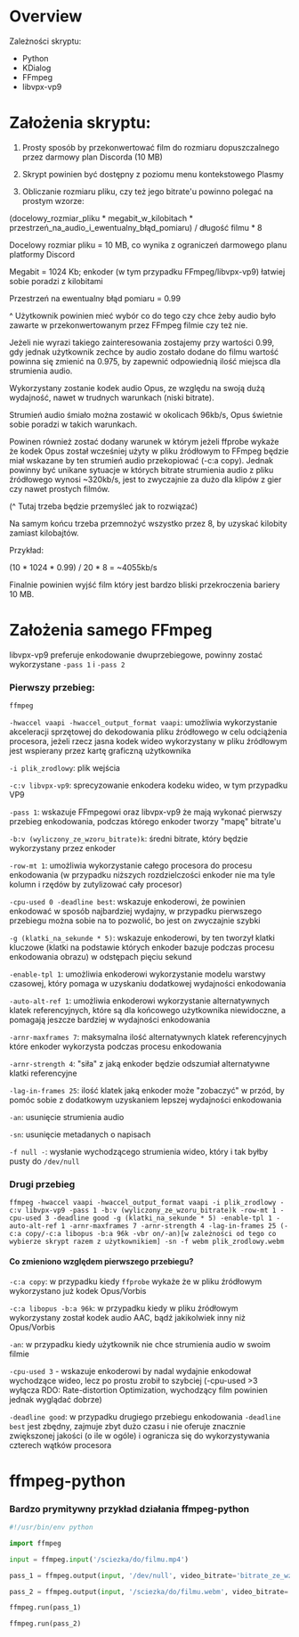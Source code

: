 # Overview

Zależności skryptu:
- Python
- KDialog
- FFmpeg
- libvpx-vp9

# Założenia skryptu:

1. Prosty sposób by przekonwertować film do rozmiaru dopuszczalnego przez darmowy plan Discorda (10 MB)

2. Skrypt powinien być dostępny z poziomu menu kontekstowego Plasmy

3. Obliczanie rozmiaru pliku, czy też jego bitrate'u powinno polegać na prostym wzorze:

(docelowy_rozmiar_pliku * megabit_w_kilobitach * przestrzeń_na_audio_i_ewentualny_błąd_pomiaru) / długość filmu * 8

Docelowy rozmiar pliku = 10 MB, co wynika z ograniczeń darmowego planu platformy Discord

Megabit = 1024 Kb; enkoder (w tym przypadku FFmpeg/libvpx-vp9) łatwiej sobie poradzi z kilobitami

Przestrzeń na ewentualny błąd pomiaru = 0.99

^ Użytkownik powinien mieć wybór co do tego czy chce żeby audio było zawarte w przekonwertowanym przez FFmpeg filmie czy też nie.

Jeżeli nie wyrazi takiego zainteresowania zostajemy przy wartości 0.99, gdy jednak użytkownik zechce by audio zostało dodane do filmu wartość powinna się zmienić na 0.975, by zapewnić odpowiednią ilość miejsca dla strumienia audio.

Wykorzystany zostanie kodek audio Opus, ze względu na swoją dużą wydajność, nawet w trudnych warunkach (niski bitrate).

Strumień audio śmiało można zostawić w okolicach 96kb/s, Opus świetnie sobie poradzi w takich warunkach.

Powinen również zostać dodany warunek w którym jeżeli ffprobe wykaże że kodek Opus został wcześniej użyty w pliku źródłowym to FFmpeg będzie miał wskazane by ten strumień audio przekopiować (-c:a copy). Jednak powinny być unikane sytuacje w których bitrate strumienia audio z pliku źródłowego wynosi ~320kb/s, jest to zwyczajnie za dużo dla klipów z gier czy nawet prostych filmów. 

(^ Tutaj trzeba będzie przemyśleć jak to rozwiązać)

Na samym końcu trzeba przemnożyć wszystko przez 8, by uzyskać kilobity zamiast kilobajtów. 

Przykład:

(10 * 1024 * 0.99) / 20 * 8 = ~4055kb/s

Finalnie powinien wyjść film który jest bardzo bliski przekroczenia bariery 10 MB.

# Założenia samego FFmpeg

libvpx-vp9 preferuje enkodowanie dwuprzebiegowe, powinny zostać wykorzystane `-pass 1` i `-pass 2`

### Pierwszy przebieg:

`ffmpeg`

`-hwaccel vaapi -hwaccel_output_format vaapi`: umożliwia wykorzystanie akceleracji sprzętowej do dekodowania pliku źródłowego w celu odciążenia procesora, jeżeli rzecz jasna kodek wideo wykorzystany w pliku źródłowym jest wspierany przez kartę graficzną użytkownika

`-i plik_zrodlowy`: plik wejścia

`-c:v libvpx-vp9`: sprecyzowanie enkodera kodeku wideo, w tym przypadku VP9

`-pass 1`: wskazuje FFmpegowi oraz libvpx-vp9 że mają wykonać pierwszy przebieg enkodowania, podczas którego enkoder tworzy "mapę" bitrate'u

`-b:v (wyliczony_ze_wzoru_bitrate)k`: średni bitrate, który będzie wykorzystany przez enkoder

`-row-mt 1`: umożliwia wykorzystanie całego procesora do procesu enkodowania (w przypadku niższych rozdzielczości enkoder nie ma tyle kolumn i rzędów by zutylizować cały procesor)

`-cpu-used 0 -deadline best`: wskazuje enkoderowi, że powinien enkodować w sposób najbardziej wydajny, w przypadku pierwszego przebiegu można sobie na to pozwolić, bo jest on zwyczajnie szybki

`-g (klatki_na_sekunde * 5)`: wskazuje enkoderowi, by ten tworzył klatki kluczowe (klatki na podstawie których enkoder bazuje podczas procesu enkodowania obrazu) w odstępach pięciu sekund

`-enable-tpl 1`: umożliwia enkoderowi wykorzystanie modelu warstwy czasowej, który pomaga w uzyskaniu dodatkowej wydajności enkodowania

`-auto-alt-ref 1`: umożliwia enkoderowi wykorzystanie alternatywnych klatek referencyjnych, które są dla końcowego użytkownika niewidoczne, a pomagają jeszcze bardziej w wydajności enkodowania

`-arnr-maxframes 7`: maksymalna ilość alternatywnych klatek referencyjnych które enkoder wykorzysta podczas procesu enkodowania

`-arnr-strength 4`: "siła" z jaką enkoder będzie odszumiał alternatywne klatki referencyjne

`-lag-in-frames 25`: ilość klatek jaką enkoder może "zobaczyć" w przód, by pomóc sobie z dodatkowym uzyskaniem lepszej wydajności enkodowania

`-an`: usunięcie strumienia audio

`-sn`: usunięcie metadanych o napisach

`-f null -`: wysłanie wychodzącego strumienia wideo, który i tak byłby pusty do `/dev/null`

### Drugi przebieg

`ffmpeg -hwaccel vaapi -hwaccel_output_format vaapi -i plik_zrodlowy -c:v libvpx-vp9 -pass 1 -b:v (wyliczony_ze_wzoru_bitrate)k -row-mt 1 -cpu-used 3 -deadline good -g (klatki_na_sekunde * 5) -enable-tpl 1 -auto-alt-ref 1 -arnr-maxframes 7 -arnr-strength 4 -lag-in-frames 25 (-c:a copy/-c:a libopus -b:a 96k -vbr on/-an)[w zależności od tego co wybierze skrypt razem z użytkownikiem] -sn -f webm plik_zrodlowy.webm`

#### Co zmieniono względem pierwszego przebiegu?

`-c:a copy`: w przypadku kiedy `ffprobe` wykaże że w pliku źródłowym wykorzystano już kodek Opus/Vorbis

`-c:a libopus -b:a 96k`: w przypadku kiedy w pliku źródłowym wykorzystany został kodek audio AAC, bądź jakikolwiek inny niż Opus/Vorbis

`-an`: w przypadku kiedy użytkownik nie chce strumienia audio w swoim filmie

`-cpu-used 3` - wskazuje enkoderowi by nadal wydajnie enkodował wychodzące wideo, lecz po prostu zrobił to szybciej (-cpu-used >3 wyłącza RDO: Rate-distortion Optimization, wychodzący film powinien jednak wyglądać dobrze)

`-deadline good`:  w przypadku drugiego przebiegu enkodowania `-deadline best` jest zbędny, zajmuje zbyt dużo czasu i nie oferuje znacznie zwiększonej jakości (o ile w ogóle) i ogranicza się do wykorzystywania czterech wątków procesora

# ffmpeg-python

### Bardzo prymitywny przykład działania ffmpeg-python

```python
#!/usr/bin/env python

import ffmpeg

input = ffmpeg.input('/sciezka/do/filmu.mp4')

pass_1 = ffmpeg.output(input, '/dev/null', video_bitrate='bitrate_ze_wzoru', format='null', vcodec='libvpx-vp9', an=None, sn=None, **{'pass': 1, 'deadline': 'best', 'cpu-used': 0, 'row-mt': 1, 'enable-tpl': 1, 'auto-alt-ref': 1, 'arnr-maxframes': 7, 'arnr-strength': 4, 'lag-in-frames': 25, 'g': klatki_kluczowe_obliczane_przez_wzor})

pass_2 = ffmpeg.output(input, '/sciezka/do/filmu.webm', video_bitrate='600k', format='webm', vcodec='libvpx-vp9', an=None, sn=None, **{'pass': 2, 'deadline': 'good', 'cpu-used': 3, 'row-mt': 1, 'enable-tpl': 1, 'auto-alt-ref': 1, 'arnr-maxframes': 7, 'arnr-strength': 4, 'lag-in-frames': 25, 'g': klatki_kluczowe_obliczane_przez_wzor})

ffmpeg.run(pass_1)

ffmpeg.run(pass_2)
```